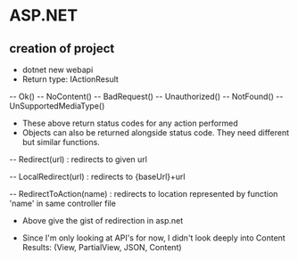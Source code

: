 # ASP.NET

## creation of project
- dotnet new webapi
- Return type: IActionResult 

-- Ok()
-- NoContent()
-- BadRequest()
-- Unauthorized()
-- NotFound()
-- UnSupportedMediaType()

- These above return status codes for any action performed
- Objects can also be returned alongside status code. They need different but similar functions.

-- Redirect(url) : redirects to given url

-- LocalRedirect(url) : redirects to {baseUrl}+url

-- RedirectToAction(name) : redirects to location represented by function 'name' in same controller file

- Above give the gist of redirection in asp.net

- Since I'm only looking at API's for now, I didn't look deeply into Content Results: (View, PartialView, JSON, Content)
